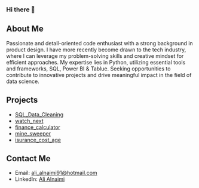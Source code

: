 ### Hi there 👋

## About Me

Passionate and detail-oriented code enthusiast with a strong background in product design. 
I have more recently become drawn to the tech industry, where I can leverage my problem-solving skills and creative mindset for efficient approaches. 
My expertise lies in Python, utilizing essential tools and frameworks, SQL, Power BI & Tablue. 
Seeking opportunities to contribute to innovative projects and drive meaningful impact in the field of data science.

## Projects

- [SQL_Data_Cleaning](https://github.com/al1A91/SQL-Employee-Layoffs-Data-Cleaning)
- [watch_next](https://github.com/al1A91/watch_next)
- [finance_calculator](https://github.com/al1A91/finance_calculator)
- [mine_sweeper](https://github.com/al1A91/mine_sweeper)
- [isurance_cost_age](https://github.com/al1A91/insurance_cost)

## Contact Me 

- Email: ali_alnaimi91@hotmail.com
- LinkedIn: [Ali Alnaimi](https://www.linkedin.com/in/alialnaimi)
